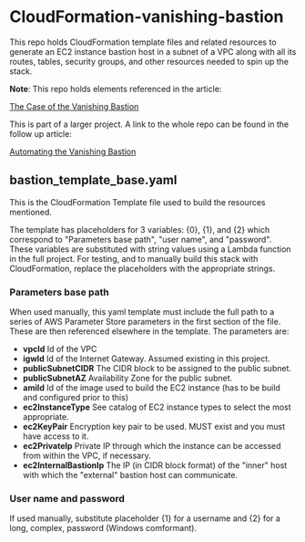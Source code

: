 # CloudFormation-vanishing-bastion

This repo holds CloudFormation template files and related resources to generate an EC2 instance bastion host in a subnet of a VPC along with all its routes, tables, security groups, and other resources needed to spin up the stack.

**Note**: This repo holds elements referenced in the article:

[The Case of the Vanishing Bastion](https://medium.com/@rixdan/the-case-of-the-vanishing-bastion-2f6f85c3a62 "The Case of the Vanishing Bastion")

This is part of a larger project. A link to the whole repo can be found in the follow up article:

[Automating the Vanishing Bastion](https://not.ready.yet "Automating the Vanishing Bastion")



## bastion_template_base.yaml

This is the CloudFormation Template file used to build the resources mentioned.

The template has placeholders for 3 variables: {0}, {1}, and {2} which correspond to "Parameters base path", "user name", and "password". These variables are substituted with string values using a Lambda function in the full project. For testing, and to manually build this stack with CloudFormation, replace the placeholders with the appropriate strings.

### Parameters base path

When used manually, this yaml template must include the full path to a series of AWS Parameter Store parameters in the first section of the file. These are then referenced elsewhere in the template. The parameters are:

- **vpcId**
        Id of the VPC
- **igwId**
        Id of the Internet Gateway. Assumed existing in this project. 
- **publicSubnetCIDR**
        The CIDR block to be assigned to the public subnet.
- **publicSubnetAZ**
        Availability Zone for the public subnet.
- **amiId**
        Id of the image used to build the EC2 instance (has to be build and configured prior to this)
- **ec2InstanceType**
        See catalog of EC2 instance types to select the most appropriate.
- **ec2KeyPair**
        Encryption key pair to be used. MUST exist and you must have access to it.
- **ec2PrivateIp**
        Private IP through which the instance can be accessed from within the VPC, if necessary.
- **ec2InternalBastionIp**
        The IP (in CIDR block format) of the "inner" host with which the "external" bastion host can communicate.

### User name and password

If used manually, substitute placeholder {1} for a username and {2} for a long, complex, password (Windows comformant).

